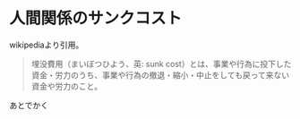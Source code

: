 # 人間関係のサンクコスト
wikipediaより引用。
> 埋没費用（まいぼつひよう、英: sunk cost）とは、事業や行為に投下した資金・労力のうち、事業や行為の撤退・縮小・中止をしても戻って来ない資金や労力のこと。

あとでかく
